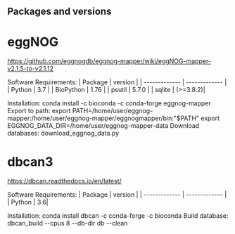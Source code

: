 ## Packages and versions
# eggNOG
https://github.com/eggnogdb/eggnog-mapper/wiki/eggNOG-mapper-v2.1.5-to-v2.1.12

Software Requirements:
| Package | version |
| ------------- | ------------- |
| Python | 3.7 | 
| BioPython | 1.76 | 
| psutil | 5.7.0 | 
| sqlite | (>=3.8.2)| 

Installation:
conda install -c bioconda -c conda-forge eggnog-mapper
Export to path:
export PATH=/home/user/eggnog-mapper:/home/user/eggnog-mapper/eggnogmapper/bin:"$PATH"
export EGGNOG_DATA_DIR=/home/user/eggnog-mapper-data
Download databases: download_eggnog_data.py 

# dbcan3
https://dbcan.readthedocs.io/en/latest/

Software Requirements:
| Package | version |
| ------------- | ------------- |
| Python | 3.6|

Installation:
conda install dbcan -c conda-forge -c bioconda
Build database:
dbcan_build --cpus 8 --db-dir db --clean
